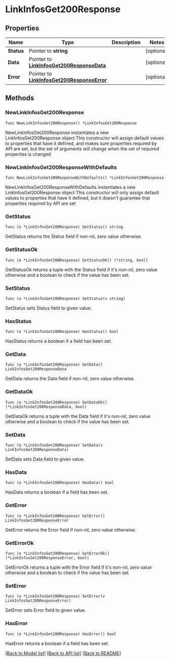# LinkInfosGet200Response

## Properties

Name | Type | Description | Notes
------------ | ------------- | ------------- | -------------
**Status** | Pointer to **string** |  | [optional] 
**Data** | Pointer to [**LinkInfosGet200ResponseData**](LinkInfosGet200ResponseData.md) |  | [optional] 
**Error** | Pointer to [**LinkInfosGet200ResponseError**](LinkInfosGet200ResponseError.md) |  | [optional] 

## Methods

### NewLinkInfosGet200Response

`func NewLinkInfosGet200Response() *LinkInfosGet200Response`

NewLinkInfosGet200Response instantiates a new LinkInfosGet200Response object
This constructor will assign default values to properties that have it defined,
and makes sure properties required by API are set, but the set of arguments
will change when the set of required properties is changed

### NewLinkInfosGet200ResponseWithDefaults

`func NewLinkInfosGet200ResponseWithDefaults() *LinkInfosGet200Response`

NewLinkInfosGet200ResponseWithDefaults instantiates a new LinkInfosGet200Response object
This constructor will only assign default values to properties that have it defined,
but it doesn't guarantee that properties required by API are set

### GetStatus

`func (o *LinkInfosGet200Response) GetStatus() string`

GetStatus returns the Status field if non-nil, zero value otherwise.

### GetStatusOk

`func (o *LinkInfosGet200Response) GetStatusOk() (*string, bool)`

GetStatusOk returns a tuple with the Status field if it's non-nil, zero value otherwise
and a boolean to check if the value has been set.

### SetStatus

`func (o *LinkInfosGet200Response) SetStatus(v string)`

SetStatus sets Status field to given value.

### HasStatus

`func (o *LinkInfosGet200Response) HasStatus() bool`

HasStatus returns a boolean if a field has been set.

### GetData

`func (o *LinkInfosGet200Response) GetData() LinkInfosGet200ResponseData`

GetData returns the Data field if non-nil, zero value otherwise.

### GetDataOk

`func (o *LinkInfosGet200Response) GetDataOk() (*LinkInfosGet200ResponseData, bool)`

GetDataOk returns a tuple with the Data field if it's non-nil, zero value otherwise
and a boolean to check if the value has been set.

### SetData

`func (o *LinkInfosGet200Response) SetData(v LinkInfosGet200ResponseData)`

SetData sets Data field to given value.

### HasData

`func (o *LinkInfosGet200Response) HasData() bool`

HasData returns a boolean if a field has been set.

### GetError

`func (o *LinkInfosGet200Response) GetError() LinkInfosGet200ResponseError`

GetError returns the Error field if non-nil, zero value otherwise.

### GetErrorOk

`func (o *LinkInfosGet200Response) GetErrorOk() (*LinkInfosGet200ResponseError, bool)`

GetErrorOk returns a tuple with the Error field if it's non-nil, zero value otherwise
and a boolean to check if the value has been set.

### SetError

`func (o *LinkInfosGet200Response) SetError(v LinkInfosGet200ResponseError)`

SetError sets Error field to given value.

### HasError

`func (o *LinkInfosGet200Response) HasError() bool`

HasError returns a boolean if a field has been set.


[[Back to Model list]](../README.md#documentation-for-models) [[Back to API list]](../README.md#documentation-for-api-endpoints) [[Back to README]](../README.md)


